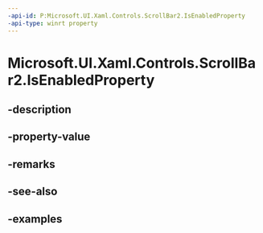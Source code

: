 ```yaml
---
-api-id: P:Microsoft.UI.Xaml.Controls.ScrollBar2.IsEnabledProperty
-api-type: winrt property
---
```


<!-- Property syntax.
public DependencyProperty IsEnabledProperty { get; }
-->

# Microsoft.UI.Xaml.Controls.ScrollBar2.IsEnabledProperty

## -description

## -property-value

## -remarks

## -see-also

## -examples

